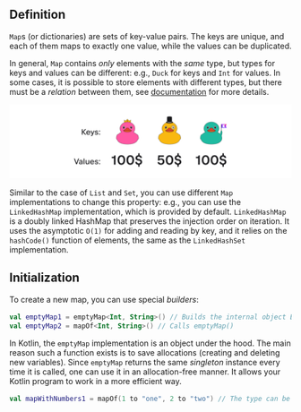## Definition

`Map`s (or dictionaries) are sets of key-value pairs. 
The keys are unique, and each of them maps to exactly one value, 
while the values can be duplicated.

In general, `Map` contains _only_ elements with the _same_ type,
but types for keys and values can be different: e.g., `Duck` for keys and `Int` for values.
In some cases, it is possible to store elements with different types,
but there must be a _relation_ between them, see [documentation](https://kotlinlang.org/docs/generics.html) for more details.

![Map definition](../../utils/src/main/resources/images/duck/shop/theory/map_definition.png)

<div class="hint" title="Different Map implementations">

Similar to the case of `List` and `Set`, you can use different `Map` implementations to change this property:
e.g., you can use the `LinkedHashMap` implementation, which is provided by default.
`LinkedHashMap` is a doubly linked HashMap that preserves the injection order on 
iteration. It uses the asymptotic `O(1)` for adding and reading by key, 
and it relies on the `hashCode()` function of elements, the same as the `LinkedHashSet` implementation.
</div>

## Initialization

To create a new map, you can use special _builders_:

```kotlin
val emptyMap1 = emptyMap<Int, String>() // Builds the internal object EmptyMap
val emptyMap2 = mapOf<Int, String>() // Calls emptyMap()
```

<div class="hint" title="What is the difference between emptyMap and a regular one?">

In Kotlin, the `emptyMap` implementation is an object under the hood.
The main reason such a function exists is to save allocations (creating and deleting new variables).
Since `emptyMap` returns the same _singleton_ instance every time it is called, one can
use it in an allocation-free manner. It allows your Kotlin program to work in a more efficient way.
</div>

```kotlin
val mapWithNumbers1 = mapOf(1 to "one", 2 to "two") // The type can be inferred, a set with elements 1 to "one", 2 to "two" will be created
```

